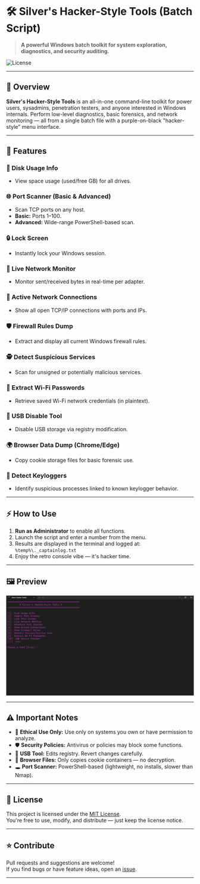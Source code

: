 # 🛠️ Silver's Hacker-Style Tools (Batch Script)

> **A powerful Windows batch toolkit for system exploration, diagnostics, and security auditing.**

![License](https://img.shields.io/github/license/Silver595/Windows-Hacker-Tools)

---

## 🚀 Overview

**Silver's Hacker-Style Tools** is an all-in-one command-line toolkit for power users, sysadmins, penetration testers, and anyone interested in Windows internals. Perform low-level diagnostics, basic forensics, and network monitoring — all from a single batch file with a purple-on-black "hacker-style" menu interface.

---

## 🧰 Features

### 💾 Disk Usage Info
- View space usage (used/free GB) for all drives.

### 🌐 Port Scanner (Basic & Advanced)
- Scan TCP ports on any host.
- **Basic:** Ports 1–100.
- **Advanced:** Wide-range PowerShell-based scan.

### 🔒 Lock Screen
- Instantly lock your Windows session.

### 📡 Live Network Monitor
- Monitor sent/received bytes in real-time per adapter.

### 🔗 Active Network Connections
- Show all open TCP/IP connections with ports and IPs.

### 🛡️ Firewall Rules Dump
- Extract and display all current Windows firewall rules.

### 🕵️ Detect Suspicious Services
- Scan for unsigned or potentially malicious services.

### 📶 Extract Wi-Fi Passwords
- Retrieve saved Wi-Fi network credentials (in plaintext).

### 🚫 USB Disable Tool
- Disable USB storage via registry modification.

### 🌍 Browser Data Dump (Chrome/Edge)
- Copy cookie storage files for basic forensic use.

### 🛑 Detect Keyloggers
- Identify suspicious processes linked to known keylogger behavior.

---

## ⚡ How to Use

1. **Run as Administrator** to enable all functions.
2. Launch the script and enter a number from the menu.
3. Results are displayed in the terminal and logged at:  
   `%temp%\._captainlog.txt`
4. Enjoy the retro console vibe — it's hacker time.

---

## 🖼️ Preview

![Screenshot](docs/Demo.png)

---

## ⚠️ Important Notes

- 🧪 **Ethical Use Only:** Use only on systems you own or have permission to analyze.
- 🛡️ **Security Policies:** Antivirus or policies may block some functions.
- 🧷 **USB Tool:** Edits registry. Revert changes carefully.
- 🔐 **Browser Files:** Only copies cookie containers — no decryption.
- 🕳️ **Port Scanner:** PowerShell-based (lightweight, no installs, slower than Nmap).

---

## 📜 License

This project is licensed under the [MIT License](LICENSE).  
You're free to use, modify, and distribute — just keep the license notice.

---

## ⭐ Contribute

Pull requests and suggestions are welcome!  
If you find bugs or have feature ideas, open an [issue](https://github.com/Silver595/Windows-Hacker-Tools/issues).

---
